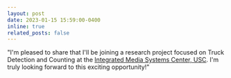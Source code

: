 ```yaml
---
layout: post
date: 2023-01-15 15:59:00-0400
inline: true
related_posts: false
---
```


"I'm pleased to share that I'll be joining a research project focused on Truck Detection and Counting at the [Integrated Media Systems Center, USC](https://imsc.usc.edu/). I'm truly looking forward to this exciting opportunity!"